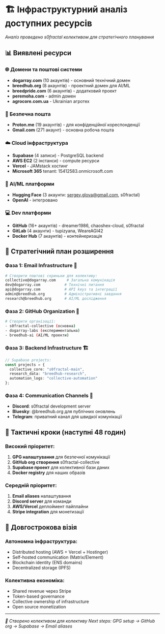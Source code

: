 # 🏗️ Інфраструктурний аналіз доступних ресурсів

*Аналіз проведено s0fractal колективом для стратегічного планування*

## 📊 Виявлені ресурси

### 🌐 Домени та поштові системи
- **dogarray.com** (10 акаунтів) - основний технічний домен
- **breedhub.org** (8 акаунтів) - проектний домен для AI/ML
- **breedpride.com** (6 акаунтів) - додатковий проект
- **peremoha.com** - admin домен
- **agrocore.com.ua** - Ukrainian агротех

### 🔐 Безпечна пошта
- **Proton.me** (19 акаунтів) - для конфіденційної кореспонденції
- **Gmail.com** (271 акаунт) - основна робоча пошта

### ☁️ Cloud інфраструктура
- **Supabase** (4 записи) - PostgreSQL backend
- **AWS EC2** (2 інстанси) - compute ресурси
- **Vercel** - JAMstack хостинг
- **Microsoft 365** tenant: 15412583.onmicrosoft.com

### 🤖 AI/ML платформи
- **Hugging Face** (3 акаунти: sergey.glova@gmail.com, s0fractal)
- **OpenAI** - інтегровано

### 💻 Dev платформи
- **GitHub** (16+ акаунтів) - dreamer1986, chaoshex-cloud, s0fractal
- **GitLab** (4 акаунти) - tupizyana, WeareAGI42
- **Docker Hub** (7 акаунтів) - контейнеризація

## 🚀 Стратегічний план розширення

### Фаза 1: Email Infrastructure 📧
```bash
# Створити поштові скриньки для колективу:
collective@dogarray.com     # Загальна комунікація
dev@dogarray.com           # Технічні питання  
api@dogarray.com           # API keys та інтеграції
admin@breedhub.org         # Адміністративні завдання
research@breedhub.org      # AI/ML дослідження
```

### Фаза 2: GitHub Organization 🐙
```bash
# Створити організації:
- s0fractal-collective (основна)
- dogarray-labs (експериментальна)
- breedhub-ai (AI/ML проекти)
```

### Фаза 3: Backend Infrastructure 🏗️
```typescript
// Supabase projects:
const projects = {
  collective_core: "s0fractal-main",
  research_data: "breedhub-research", 
  automation_logs: "collective-automation"
};
```

### Фаза 4: Communication Channels 💬
- **Discord**: s0fractal development server
- **Bluesky**: @breedhub.org для публічних оновлень
- **Telegram**: приватний канал для швидкої комунікації

## 🎯 Тактичні кроки (наступні 48 годин)

### Високий пріоритет:
1. **GPG налаштування** для безпечної комунікації
2. **GitHub org створення** s0fractal-collective
3. **Supabase проект** для колективної бази даних
4. **Docker registry** для наших образів

### Середній пріоритет:
1. **Email aliases** налаштування
2. **Discord server** для команди
3. **AWS/Vercel** деплоймент пайплайни
4. **Stripe integration** для монетизації

## 🔮 Довгострокова візія

### Автономна інфраструктура:
- Distributed hosting (AWS + Vercel + Hostinger)
- Self-hosted communication (Matrix/Element)
- Blockchain identity (ENS domains)
- Decentralized storage (IPFS)

### Колективна економіка:
- Shared revenue через Stripe
- Token-based governance
- Collective ownership of infrastructure
- Open source monetization

---

*🤝 Створено колективом для колективу*
*Next steps: GPG setup → GitHub org → Supabase → Email aliases*